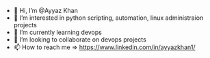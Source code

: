- 👋 Hi, I’m @Ayyaz Khan
- 👀 I’m interested in python scripting, automation, linux administraion projects 
- 🌱 I’m currently learning  devops
- 💞️ I’m looking to collaborate on devops projects
- 📫 How to reach me => https://www.linkedin.com/in/ayyazkhan1/

<!---
ayyazez/ayyazez is a ✨ special ✨ repository because its `README.md` (this file) appears on your GitHub profile.
You can click the Preview link to take a look at your changes.
--->
